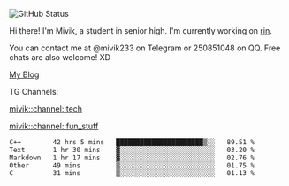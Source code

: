 ![GitHub Status](https://github-readme-stats.vercel.app/api?show_icons=true&username=Mivik)

Hi there! I'm Mivik, a student in senior high. I'm currently working on [rin](https://github.com/Mivik/rin).

You can contact me at @mivik233 on Telegram or 250851048 on QQ. Free chats are also welcome! XD

[My Blog](https://mivik.gitee.io)

TG Channels:

[mivik::channel::tech](https://t.me/mivik_channel_tech/)

[mivik::channel::fun_stuff](https://t.me/mivik_channel_fun_stuff/)

<!--START_SECTION:waka-->
```text
C++        42 hrs 5 mins   ██████████████████████▒░░   89.51 % 
Text       1 hr 30 mins    ▓░░░░░░░░░░░░░░░░░░░░░░░░   03.20 % 
Markdown   1 hr 17 mins    ▓░░░░░░░░░░░░░░░░░░░░░░░░   02.76 % 
Other      49 mins         ▒░░░░░░░░░░░░░░░░░░░░░░░░   01.75 % 
C          31 mins         ▒░░░░░░░░░░░░░░░░░░░░░░░░   01.13 % 
```
<!--END_SECTION:waka-->
